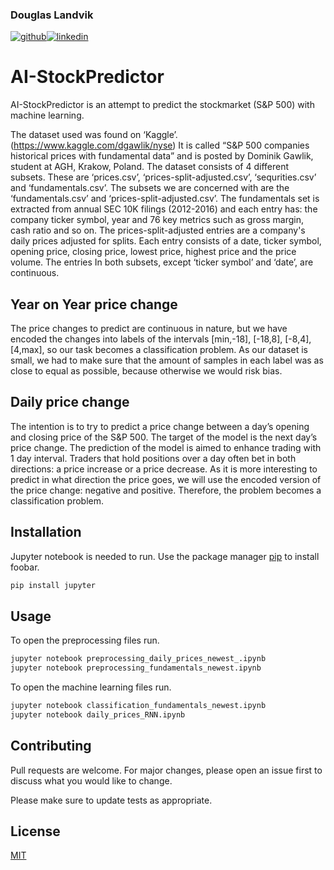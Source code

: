 
### Douglas Landvik

[![github](https://cloud.githubusercontent.com/assets/17016297/18839843/0e06a67a-83d2-11e6-993a-b35a182500e0.png)][1][![linkedin](https://cloud.githubusercontent.com/assets/17016297/18839848/0fc7e74e-83d2-11e6-8c6a-277fc9d6e067.png)][2]

# AI-StockPredictor

AI-StockPredictor is an attempt to predict the stockmarket (S&P 500) with machine learning.

The dataset used was found on ‘Kaggle’. (https://www.kaggle.com/dgawlik/nyse) It is called “S&P 500 companies historical prices with fundamental data” and is posted by Dominik Gawlik, student at AGH, Krakow, Poland. 
The dataset consists of 4 different subsets. These are ‘prices.csv’, ‘prices-split-adjusted.csv’, ‘sequrities.csv’ and ‘fundamentals.csv’. The subsets we are concerned with are the ‘fundamentals.csv’ and ‘prices-split-adjusted.csv’. The fundamentals set is extracted from annual SEC 10K filings (2012-2016) and each entry has: the company ticker symbol, year and 76 key metrics such as gross margin, cash ratio and so on. The prices-split-adjusted entries are a company's daily prices adjusted for splits. Each entry consists of a date, ticker symbol, opening price, closing price, lowest price, highest price and the price volume. The entries In both subsets, except ‘ticker symbol’ and ‘date’, are continuous. 

## Year on Year price change
The price changes to predict are continuous in nature, but we have encoded the changes into labels of the intervals [min,-18], [-18,8], [-8,4], [4,max], so our task becomes a classification problem. As our dataset is small, we had to make sure that the amount of samples in each label was as close to equal as possible, because otherwise we would risk bias.


## Daily price change
The intention is to try to predict a price change between a day’s opening and closing price of the S&P 500. The target of the model is the next day’s price change. The prediction of the model is aimed to enhance trading with 1 day interval. Traders that hold positions over a day often bet in both directions: a price increase or a price decrease. As it is more interesting to predict in what direction the price goes, we will use the encoded version of the price change: negative and positive. Therefore, the problem becomes a classification problem.



## Installation

Jupyter notebook is needed to run.
Use the package manager [pip](https://pypi.org/project/jupyter/) to install foobar.

```bash
pip install jupyter
```

## Usage

To open the preprocessing files run.

```bash
jupyter notebook preprocessing_daily_prices_newest_.ipynb
jupyter notebook preprocessing_fundamentals_newest.ipynb
```

To open the machine learning files run.

```bash
jupyter notebook classification_fundamentals_newest.ipynb 
jupyter notebook daily_prices_RNN.ipynb
```

## Contributing
Pull requests are welcome. For major changes, please open an issue first to discuss what you would like to change.

Please make sure to update tests as appropriate.

## License
[MIT](https://choosealicense.com/licenses/mit/)



[1]: http://www.github.com/dogg3
[2]: https://www.linkedin.com/in/doggeland

